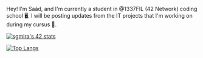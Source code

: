 Hey! I'm Saâd, and I'm currently a student in @1337FIL (42 Network) coding school 🖥.
I will be posting updates from the IT projects that I'm working on during my cursus 📁. 

[![sgmira's 42 stats](https://badge.mediaplus.ma/colorfulwaves/sgmira)](https://github.com/oakoudad/badge42)

[![Top Langs](https://github-readme-stats.vercel.app/api/top-langs/?username=NeoMood)](https://github.com/anuraghazra/github-readme-stats)

